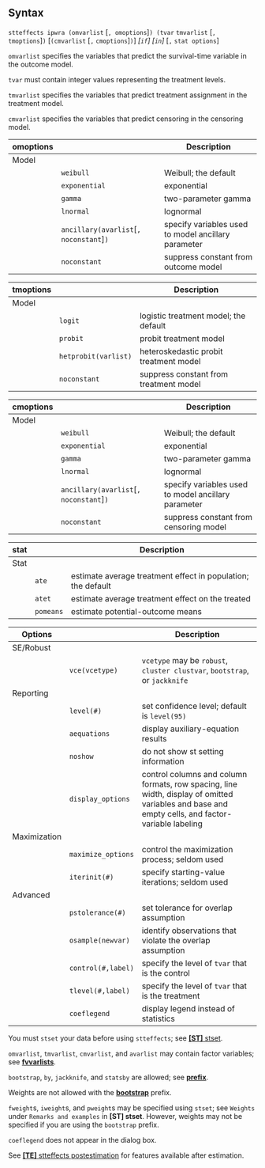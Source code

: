 ## Syntax

`stteffects ipwra (omvarlist` \[`, omoptions`\]`) (tvar`
`tmvarlist` \[`, tmoptions`\]`)` \[`(cmvarlist` \[`,`
`cmoptions`\]`)`\] _\[`if`\] \[`in`\]_ \[`,`
`stat options`\]

`omvarlist` specifies the variables that predict the survival-time
variable in the outcome model.

`tvar` must contain integer values representing the treatment levels.

`tmvarlist` specifies the variables that predict treatment assignment in
the treatment model.

`cmvarlist` specifies the variables that predict censoring in the
censoring model.

| omoptions |                                               | Description                                         |
|-----------|-----------------------------------------------|-----------------------------------------------------|
| Model     |                                               |                                                     |
|           | `weibull`                                     | Weibull; the default                                |
|           | `exponential`                                 | exponential                                         |
|           | `gamma`                                       | two-parameter gamma                                 |
|           | `lnormal`                                     | lognormal                                           |
|           | `ancillary(avarlist`\[`, noconstant`\]`)` | specify variables used to model ancillary parameter |
|           | `noconstant`                                  | suppress constant from outcome model                |

| tmoptions |                      | Description                            |
|-----------|----------------------|----------------------------------------|
| Model     |                      |                                        |
|           | `logit`              | logistic treatment model; the default  |
|           | `probit`             | probit treatment model                 |
|           | `hetprobit(varlist)` | heteroskedastic probit treatment model |
|           | `noconstant`         | suppress constant from treatment model |

| cmoptions |                                               | Description                                         |
|-----------|-----------------------------------------------|-----------------------------------------------------|
| Model     |                                               |                                                     |
|           | `weibull`                                     | Weibull; the default                                |
|           | `exponential`                                 | exponential                                         |
|           | `gamma`                                       | two-parameter gamma                                 |
|           | `lnormal`                                     | lognormal                                           |
|           | `ancillary(avarlist`\[`, noconstant`\]`)` | specify variables used to model ancillary parameter |
|           | `noconstant`                                  | suppress constant from censoring model              |

| stat |           | Description                                                  |
|------|-----------|--------------------------------------------------------------|
| Stat |           |                                                              |
|      | `ate`     | estimate average treatment effect in population; the default |
|      | `atet`    | estimate average treatment effect on the treated             |
|      | `pomeans` | estimate potential-outcome means                             |

| Options      |                    | Description                                                                                                                                      |
|--------------|--------------------|--------------------------------------------------------------------------------------------------------------------------------------------------|
| SE/Robust    |                    |                                                                                                                                                  |
|              | `vce(vcetype)`     | `vcetype` may be `robust`, `cluster clustvar`, `bootstrap`, or `jackknife`                                                                     |
| Reporting    |                    |                                                                                                                                                  |
|              | `level(#)`         | set confidence level; default is `level(95)`                                                                                                     |
|              | `aequations`       | display auxiliary-equation results                                                                                                               |
|              | `noshow`           | do not show st setting information                                                                                                               |
|              | `display_options`  | control columns and column formats, row spacing, line width, display of omitted variables and base and empty cells, and factor-variable labeling |
| Maximization |                    |                                                                                                                                                  |
|              | `maximize_options` | control the maximization process; seldom used                                                                                                    |
|              | `iterinit(#)`      | specify starting-value iterations; seldom used                                                                                                   |
| Advanced     |                    |                                                                                                                                                  |
|              | `pstolerance(#)`   | set tolerance for overlap assumption                                                                                                             |
|              | `osample(newvar)`  | identify observations that violate the overlap assumption                                                                                        |
|              | `control(#,label)` | specify the level of `tvar` that is the control                                                                                                  |
|              | `tlevel(#,label)`  | specify the level of `tvar` that is the treatment                                                                                                |
|              | `coeflegend`       | display legend instead of statistics                                                                                                             |

You must `stset` your data before using `stteffects`; see
[<strong>[ST]</strong> stset](http://www.stata.com/help.cgi?stset).

`omvarlist`, `tmvarlist`, `cmvarlist`, and `avarlist` may contain factor
variables; see
[<strong>fvvarlists</strong>](http://www.stata.com/help.cgi?fvvarlists).

`bootstrap`, `by`, `jackknife`, and `statsby` are allowed; see
[<strong>prefix</strong>](http://www.stata.com/help.cgi?prefix).

Weights are not allowed with the
[<strong>bootstrap</strong>](http://www.stata.com/help.cgi?bootstrap)
prefix.

`fweight`s, `iweight`s, and `pweight`s may be specified using `stset`;
see `Weights` under `Remarks and examples` in **\[ST\] stset**. However,
weights may not be specified if you are using the `bootstrap` prefix.

`coeflegend` does not appear in the dialog box.

See
[<strong>[TE]</strong> stteffects postestimation](http://www.stata.com/help.cgi?stteffects_postestimation)
for features available after estimation.
